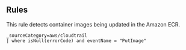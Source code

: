 ## Rules

This rule detects container images being updated in the Amazon ECR.

```text
_sourceCategory=aws/cloudtrail
| where isNull(errorCode) and eventName = "PutImage"
```